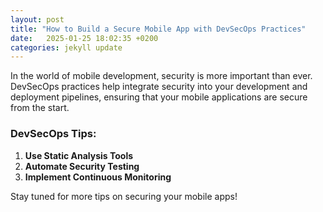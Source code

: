 ```yaml
---
layout: post
title: "How to Build a Secure Mobile App with DevSecOps Practices"
date:   2025-01-25 18:02:35 +0200
categories: jekyll update
---
```


In the world of mobile development, security is more important than ever. DevSecOps practices help integrate security into your development and deployment pipelines, ensuring that your mobile applications are secure from the start.

### DevSecOps Tips:
1. **Use Static Analysis Tools**
2. **Automate Security Testing**
3. **Implement Continuous Monitoring**

Stay tuned for more tips on securing your mobile apps!
